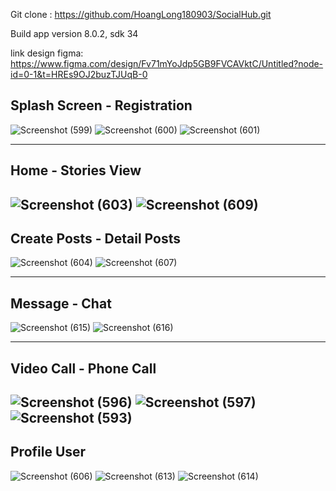 Git clone : https://github.com/HoangLong180903/SocialHub.git

Build app version 8.0.2, sdk 34

link design figma: https://www.figma.com/design/Fv71mYoJdp5GB9FVCAVktC/Untitled?node-id=0-1&t=HREs9OJ2buzTJUqB-0

Splash Screen - Registration 
-------------------------------------------------------

![Screenshot (599)](https://github.com/HoangLong180903/SocialHub/assets/118257963/273181bd-798f-4426-a2c8-f44344e5eac3)
![Screenshot (600)](https://github.com/HoangLong180903/SocialHub/assets/118257963/4976120b-0830-4a3d-bc5d-79349763c0d8)
![Screenshot (601)](https://github.com/HoangLong180903/SocialHub/assets/118257963/2b8a481f-6953-405e-98e2-1eea9363cccd)

-------------------------------------------------------
Home - Stories View
-------------------------------------------------------
![Screenshot (603)](https://github.com/HoangLong180903/SocialHub/assets/118257963/9013fffb-d797-4c89-9b1b-403758aa7d90)
![Screenshot (609)](https://github.com/HoangLong180903/SocialHub/assets/118257963/3adafd66-1c27-4436-a73b-e8405f99e1ee)
-------------------------------------------------------
Create Posts - Detail Posts
-------------------------------------------------------
![Screenshot (604)](https://github.com/HoangLong180903/SocialHub/assets/118257963/db2d5b90-b844-417f-8043-1cb7d4ff6b11)
![Screenshot (607)](https://github.com/HoangLong180903/SocialHub/assets/118257963/348620da-85fb-4495-929b-1b265de26ea2)

-------------------------------------------------------
Message - Chat
-------------------------------------------------------
![Screenshot (615)](https://github.com/HoangLong180903/SocialHub/assets/118257963/49aa4586-fc0e-497b-8d5a-f455ec299ab5)
![Screenshot (616)](https://github.com/HoangLong180903/SocialHub/assets/118257963/b3429169-02e2-46a4-987a-34434da49831)

-------------------------------------------------------
Video Call - Phone Call 
-------------------------------------------------------
![Screenshot (596)](https://github.com/HoangLong180903/SocialHub/assets/118257963/69049535-4a50-4697-a2d0-edef5a575f3d)
![Screenshot (597)](https://github.com/HoangLong180903/SocialHub/assets/118257963/75efa330-98e8-4dc8-a007-a2ba4551c1c2)
![Screenshot (593)](https://github.com/HoangLong180903/SocialHub/assets/118257963/20d20620-687a-4a0c-916e-d150714ee718)
-------------------------------------------------------
Profile User
-------------------------------------------------------
![Screenshot (606)](https://github.com/HoangLong180903/SocialHub/assets/118257963/ac53e346-9fed-4eb9-be43-cab15f3fbe93)
![Screenshot (613)](https://github.com/HoangLong180903/SocialHub/assets/118257963/e666431c-97ff-48d8-8e5d-e50c327f621e)
![Screenshot (614)](https://github.com/HoangLong180903/SocialHub/assets/118257963/f7460c67-274b-43bc-9fd9-9790f6aff946)








